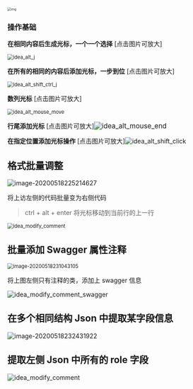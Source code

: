 <img src="../.vuepress/public/1589729339-31350.jpg" alt="img" style="zoom:50%;" />

### 操作基础

**在相同内容后生成光标，一个一个选择**  [点击图片可放大]

<img src="../.vuepress/public/idea_alt_j-1589727619502.gif" alt="idea_alt_j" style="zoom:80%;" />



**在所有的相同的内容后添加光标，一步到位**   [点击图片可放大]

<img src="../.vuepress/public/idea_alt_shift_ctrl_j.gif" alt="idea_alt_shift_ctrl_j" style="zoom: 80%;" />













**数列光标**   [点击图片可放大]

<img src="../.vuepress/public/idea_alt_mouse_move.gif" alt="idea_alt_mouse_move" style="zoom: 80%;" />











**行尾添加光标**   [点击图片可放大]<img src="../.vuepress/public/idea_alt_mouse_end.gif" alt="idea_alt_mouse_end" style="zoom:110%;" />



**在指定位置添加光标操作**   [点击图片可放大]<img src="../.vuepress/public/idea_alt_shift_click.gif" alt="idea_alt_shift_click" style="zoom:100%;" />



## 格式批量调整

<img src="../.vuepress/public/image-20200518225214627.png" alt="image-20200518225214627" style="zoom:100%;" />

将上访左侧的代码批量变为右侧代码

> ctrl + alt + enter 将光标移动到当前行的上一行

<img src="../.vuepress/public/idea_modify_comment.gif" alt="idea_modify_comment" style="zoom:80%;" />





## 批量添加 Swagger 属性注释

<img src="../.vuepress/public/image-20200518231043105.png" alt="image-20200518231043105" style="zoom:80%;" />

将上图左侧只有注释的类，添加上 swagger 信息

<img src="../.vuepress/public/idea_modify_comment_swagger.gif" alt="idea_modify_comment_swagger" style="zoom: 100%;" />







## 在多个相同结构 Json 中提取某字段信息

<img src="../.vuepress/public/image-20200518232431922.png" alt="image-20200518232431922" style="zoom:100%;" />



## 提取左侧 Json 中所有的 role 字段

<img src="../.vuepress/public/idea_modify_comment-1589815740852.gif" alt="idea_modify_comment" style="zoom:100%;" />